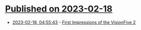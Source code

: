 # [Published on 2023-02-18](index.md)

* [2023-02-18, 04:55:43](https://news.ycombinator.com/item?id=34844027) - [First Impressions of the VisionFive 2](https://www.earth.li/~noodles/blog/2023/02/visionfive-2-impressions.html)
